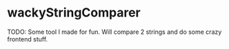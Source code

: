 # wackyStringComparer
TODO: Some tool I made for fun. Will compare 2 strings and do some crazy frontend stuff.